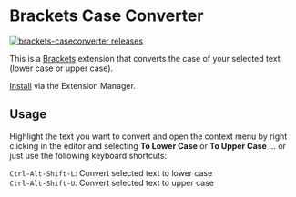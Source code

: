 # Brackets Case Converter

[![brackets-caseconverter releases](https://img.shields.io/github/release/markhillard/brackets-caseconverter.svg)](https://github.com/markhillard/brackets-caseconverter/releases)

This is a [Brackets](http://brackets.io/) extension that converts the case of your selected text (lower case or upper case).

[Install](https://github.com/adobe/brackets/wiki/Brackets-Extensions) via the Extension Manager.

## Usage

Highlight the text you want to convert and open the context menu by right clicking in the editor and selecting **To Lower Case** or **To Upper Case** ... or just use the following keyboard shortcuts:

`Ctrl-Alt-Shift-L`: Convert selected text to lower case<br>
`Ctrl-Alt-Shift-U`: Convert selected text to upper case
